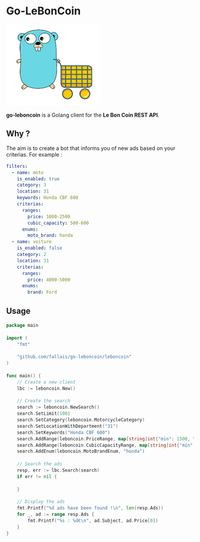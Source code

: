 # Go-LeBonCoin

![Coop](https://github.com/fallais/go-leboncoin/blob/master/gopher.png)

**go-leboncoin** is a Golang client for the **Le Bon Coin REST API**.

## Why ?

The aim is to create a bot that informs you of new ads based on your criterias. For example :

```yaml
filters:
  - name: moto
    is_enabled: true
    category: 3
    location: 31
    keywords: Honda CBF 600
    criterias:
      ranges:
        price: 1000-2500
        cubic_capacity: 500-600
      enums:
        moto_brand: honda
  - name: voiture
    is_enabled: false
    category: 2
    location: 31
    criterias:
      ranges:
        price: 4000-5000
      enums:
        brand: Ford
```

## Usage

```go
package main

import (
	"fmt"

	"github.com/fallais/go-leboncoin/leboncoin"
)

func main() {
	// Create a new client
	lbc := leboncoin.New()

	// Create the search
	search := leboncoin.NewSearch()
	search.SetLimit(100)
	search.SetCategory(leboncoin.MotorcycleCategory)
	search.SetLocationWithDepartment("31")
	search.SetKeywords("Honda CBF 600")
	search.AddRange(leboncoin.PriceRange, map[string]int{"min": 1500, "max": 3000})
	search.AddRange(leboncoin.CubicCapacityRange, map[string]int{"min": 500})
	search.AddEnum(leboncoin.MotoBrandEnum, "honda")

	// Search the ads
	resp, err := lbc.Search(search)
	if err != nil {

	}

	// Display the ads
	fmt.Printf("%d ads have been found !\n", len(resp.Ads))
	for _, ad := range resp.Ads {
		fmt.Printf("%s : %d€\n", ad.Subject, ad.Price[0])
	}
}

```